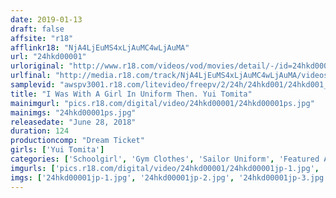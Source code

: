 ```yaml
---
date: 2019-01-13
draft: false
affsite: "r18"
afflinkr18: "NjA4LjEuMS4xLjAuMC4wLjAuMA"
url: "24hkd00001"
urloriginal: "http://www.r18.com/videos/vod/movies/detail/-/id=24hkd00001"
urlfinal: "http://media.r18.com/track/NjA4LjEuMS4xLjAuMC4wLjAuMA/videos/vod/movies/detail/-/id=24hkd00001"
samplevid: "awspv3001.r18.com/litevideo/freepv/2/24h/24hkd001/24hkd001_dmb_w.mp4"
title: "I Was With A Girl In Uniform Then. Yui Tomita"
mainimgurl: "pics.r18.com/digital/video/24hkd00001/24hkd00001ps.jpg"
mainimgs: "24hkd00001ps.jpg"
releasedate: "June 28, 2018"
duration: 124
productioncomp: "Dream Ticket"
girls: ['Yui Tomita']
categories: ['Schoolgirl', 'Gym Clothes', 'Sailor Uniform', 'Featured Actress', 'Blowjob', 'Big Vibrator', 'Hi-Def']
imgurls: ['pics.r18.com/digital/video/24hkd00001/24hkd00001jp-1.jpg', 'pics.r18.com/digital/video/24hkd00001/24hkd00001jp-2.jpg', 'pics.r18.com/digital/video/24hkd00001/24hkd00001jp-3.jpg', 'pics.r18.com/digital/video/24hkd00001/24hkd00001jp-4.jpg', 'pics.r18.com/digital/video/24hkd00001/24hkd00001jp-5.jpg', 'pics.r18.com/digital/video/24hkd00001/24hkd00001jp-6.jpg', 'pics.r18.com/digital/video/24hkd00001/24hkd00001jp-7.jpg', 'pics.r18.com/digital/video/24hkd00001/24hkd00001jp-8.jpg', 'pics.r18.com/digital/video/24hkd00001/24hkd00001jp-9.jpg', 'pics.r18.com/digital/video/24hkd00001/24hkd00001jp-10.jpg', 'pics.r18.com/digital/video/24hkd00001/24hkd00001jp-11.jpg', 'pics.r18.com/digital/video/24hkd00001/24hkd00001jp-12.jpg', 'pics.r18.com/digital/video/24hkd00001/24hkd00001jp-13.jpg', 'pics.r18.com/digital/video/24hkd00001/24hkd00001jp-14.jpg', 'pics.r18.com/digital/video/24hkd00001/24hkd00001jp-15.jpg', 'pics.r18.com/digital/video/24hkd00001/24hkd00001jp-16.jpg', 'pics.r18.com/digital/video/24hkd00001/24hkd00001jp-17.jpg', 'pics.r18.com/digital/video/24hkd00001/24hkd00001jp-18.jpg', 'pics.r18.com/digital/video/24hkd00001/24hkd00001jp-19.jpg', 'pics.r18.com/digital/video/24hkd00001/24hkd00001jp-20.jpg']
imgs: ['24hkd00001jp-1.jpg', '24hkd00001jp-2.jpg', '24hkd00001jp-3.jpg', '24hkd00001jp-4.jpg', '24hkd00001jp-5.jpg', '24hkd00001jp-6.jpg', '24hkd00001jp-7.jpg', '24hkd00001jp-8.jpg', '24hkd00001jp-9.jpg', '24hkd00001jp-10.jpg', '24hkd00001jp-11.jpg', '24hkd00001jp-12.jpg', '24hkd00001jp-13.jpg', '24hkd00001jp-14.jpg', '24hkd00001jp-15.jpg', '24hkd00001jp-16.jpg', '24hkd00001jp-17.jpg', '24hkd00001jp-18.jpg', '24hkd00001jp-19.jpg', '24hkd00001jp-20.jpg']
---
```

